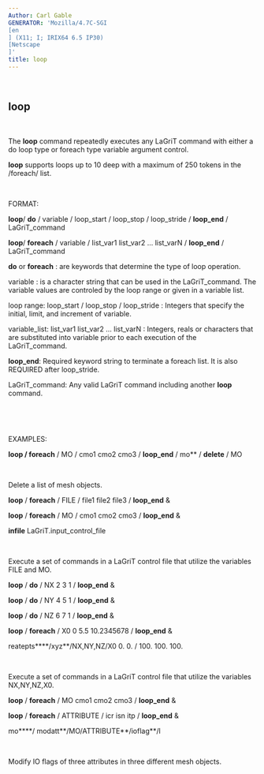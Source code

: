 ```yaml
---
Author: Carl Gable
GENERATOR: 'Mozilla/4.7C-SGI 
[en
] (X11; I; IRIX64 6.5 IP30) 
[Netscape
]'
title: loop
---
```


 

loop
----

 

 The **loop** command repeatedly executes any LaGriT command with
 either a do loop type or foreach type variable argument control.

 **loop** supports loops up to 10 deep with a maximum of 250 tokens in
 the /foreach/ list.



 

FORMAT:

 **loop**/ **do** / variable / loop\_start / loop\_stop / loop\_stride
 / **loop\_end** / LaGriT\_command

 **loop**/ **foreach** / variable / list\_var1 list\_var2 ...
 list\_varN / **loop\_end** / LaGriT\_command

 **do** or **foreach** : are keywords that determine the type of loop
 operation.

 variable : is a character string that can be used in the
 LaGriT\_command. The variable values are controled by the loop range
 or given in a variable list.

 loop range: loop\_start / loop\_stop / loop\_stride : Integers that
 specify the initial, limit, and increment of variable.

 variable\_list: list\_var1 list\_var2 ... list\_varN : Integers, reals
 or characters that are substituted into variable prior to each
 execution of the LaGriT\_command.

 **loop\_end**: Required keyword string to terminate a foreach list. It
 is also REQUIRED after loop\_stride.

 LaGriT\_command: Any valid LaGriT command including another **loop**
 command.

  

  

EXAMPLES:

 **loop / foreach** / MO / cmo1 cmo2 cmo3 / **loop\_end** / mo** /
 **delete** / MO

  

 Delete a list of mesh objects.

 **loop** / **foreach** / FILE / file1 file2 file3 / **loop\_end** &

 **loop** / **foreach** / MO / cmo1 cmo2 cmo3 / **loop\_end** &

 **infile** LaGriT.input\_control\_file

  

 Execute a set of commands in a LaGriT control file that utilize the
 variables FILE and MO.

 

 **loop** / **do** / NX 2 3 1 / **loop\_end** &

 **loop** / **do** / NY 4 5 1 / **loop\_end** &

 **loop** / **do** / NZ 6 7 1 / **loop\_end** &

 **loop** / **foreach** / X0 0 5.5 10.2345678 / **loop\_end** &

 reatepts****/xyz**/NX,NY,NZ/X0 0. 0. / 100. 100. 100.

  

 Execute a set of commands in a LaGriT control file that utilize the
 variables NX,NY,NZ,X0.

 **loop** / **foreach** / MO cmo1 cmo2 cmo3 / **loop\_end** &

 **loop** / **foreach** / ATTRIBUTE / icr isn itp / **loop\_end** &

 mo****/ modatt**/MO/ATTRIBUTE**/ioflag**/l

  

 Modify IO flags of three attributes in three different mesh objects.

[](../demos/trans/test/md/main_trans.md)
